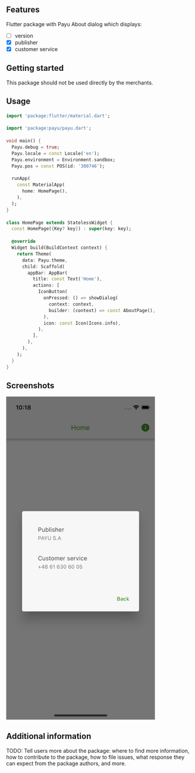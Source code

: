 ## Features

Flutter package with Payu About dialog which displays:
- [ ] version
- [x] publisher
- [x] customer service

## Getting started

This package should not be used directly by the merchants.

## Usage

```dart
import 'package:flutter/material.dart';

import 'package:payu/payu.dart';

void main() {
  Payu.debug = true;
  Payu.locale = const Locale('en');
  Payu.environment = Environment.sandbox;
  Payu.pos = const POS(id: '300746');

  runApp(
    const MaterialApp(
      home: HomePage(),
    ),
  );
}

class HomePage extends StatelessWidget {
  const HomePage({Key? key}) : super(key: key);

  @override
  Widget build(BuildContext context) {
    return Theme(
      data: Payu.theme,
      child: Scaffold(
        appBar: AppBar(
          title: const Text('Home'),
          actions: [
            IconButton(
              onPressed: () => showDialog(
                context: context,
                builder: (context) => const AboutPage(),
              ),
              icon: const Icon(Icons.info),
            ),
          ],
        ),
      ),
    );
  }
}

```

## Screenshots

<img src="docs/screenshots/payu_about.png" width="400">

## Additional information

TODO: Tell users more about the package: where to find more information, how to 
contribute to the package, how to file issues, what response they can expect 
from the package authors, and more.
